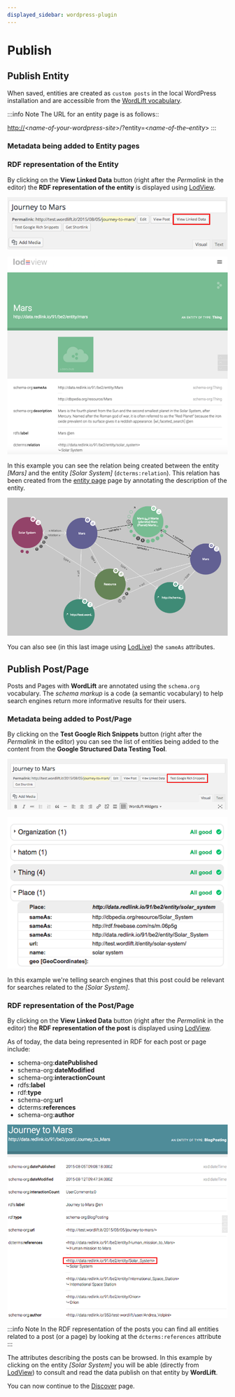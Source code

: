 ```yaml
---
displayed_sidebar: wordpress-plugin
---
```


# Publish

## Publish Entity

When saved, entities are created as `custom posts` in the local WordPress installation and are accessible from the [WordLift vocabulary](key-concepts#vocabulary).

:::info Note
The URL for an entity page is as follows::

[http://](#)<*name-of-your-wordpress-site*>/?entity=<*name-of-the–entity*>
:::

### Metadata being added to Entity pages

### RDF representation of the Entity

By clicking on the **View Linked Data** button (right after the *Permalink* in the editor) the **RDF representation of the entity** is displayed using [LodView](http://lodview.it/).

![image](./images/wordlift-publish-entity-view-linked-data.png)

![image](./images/wordlift-publish-entity-lodview.png)

In this example you can see the relation being created between the entity *\[Mars\]* and the entity *\[Solar System\]* (`dcterms:relation`). This relation has been created from the [entity page](edit-entity#linking-other-entities) page by annotating the description of the entity.

![image](./images/wordlift-publish-entity-lodlive.png)

You can also see (in this last image using [LodLive](http://lodlive.it/)) the `sameAs` attributes.

## Publish Post/Page

Posts and Pages with **WordLift** are annotated using the `schema.org` vocabulary.
The *schema markup* is a code (a semantic vocabulary) to help search engines return more informative results for their users.

### Metadata being added to Post/Page

By clicking on the **Test Google Rich Snippets** button (right after the *Permalink* in the editor) you can see the list of entities being added to the content from the **Google Structured Data Testing Tool**.

![image](./images/wordlift-publish-post-test-structured-data.png)

![image](./images/wordlift-publish-structured-data-testing.png)

In this example we're telling search engines that this post could be relevant for searches related to the *\[Solar System\]*.

### RDF representation of the Post/Page

By clicking on the **View Linked Data** button (right after the *Permalink* in the editor) the **RDF representation of the post** is displayed using [LodView](http://lodview.it/).

As of today, the data being represented in RDF for each post or page include:

- schema-org:**datePublished**
- schema-org:**dateModified**
- schema-org:**interactionCount**
- rdfs:**label**
- rdf:**type**
- schema-org:**url**
- dcterms:**references**
- schema-org:**author**

![image](./images/wordlift-publish-post-lodview.png)

:::info Note
In the RDF representation of the posts you can find all entities related to a post (or a page) by looking at the `dcterms:references` attribute
:::

The attributes describing the posts can be browsed. In this example by clicking on the entity *\[Solar System\]* you will be able (directly from [LodView](http://lodview.it/)) to consult and read the data publish on that entity by **WordLift**.

You can now continue to the [Discover](discover) page.
